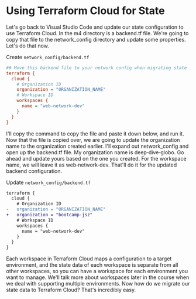 # Using Terraform Cloud for State

Let's go back to Visual Studio Code and update our state configuration to use Terraform Cloud. In the m4 directory is a backend.tf file. We're going to copy that file to the network_config directory and update some properties. Let's do that now. 

Create `network_config/backend.tf`

```ini
## Move this backend file to your network config when migrating state
terraform {
  cloud {
    # Organization ID
    organization = "ORGANIZATION_NAME"
    # Workspace ID
    workspaces {
      name = "web-network-dev"
    }
  }
}
```

I'll copy the command to copy the file and paste it down below, and run it. Now that the file is copied over, we are going to update the organization name to the organization created earlier. I'll expand out network_config and open up the backend.tf file. My organization name is deep‑dive‑globo. Go ahead and update yours based on the one you created. For the workspace name, we will leave it as web‑network‑dev. That'll do it for the updated backend configuration. 

Update `network_config/backend.tf`

```diff
terraform {
  cloud {
    # Organization ID
-   organization = "ORGANIZATION_NAME"
+   organization = "bootcamp-jsz"
    # Workspace ID
    workspaces {
      name = "web-network-dev"
    }
  }
}
```

Each workspace in Terraform Cloud maps a configuration to a target environment, and the state data of each workspace is separate from all other workspaces, so you can have a workspace for each environment you want to manage. We'll talk more about workspaces later in the course when we deal with supporting multiple environments. Now how do we migrate our state data to Terraform Cloud? That's incredibly easy.
